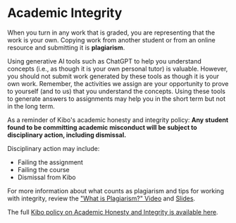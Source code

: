 # Academic Integrity

When you turn in any work that is graded, you are representing that the work is your own. Copying work from another student or from an online resource and submitting it is **plagiarism**. 

Using generative AI tools such as ChatGPT to help you understand concepts (i.e., as though it is your own personal tutor) is valuable.  However, you should not submit work generated by these tools as though it is your own work.  Remember, the activities we assign are your opportunity to prove to yourself (and to us) that you understand the concepts. Using these tools to generate answers to assignments may help you in the short term but not in the long term.  

As a reminder of Kibo's academic honesty and integrity policy: **Any student found to be committing academic misconduct will be subject to disciplinary action, including dismissal.**

Disciplinary action may include:

- Failing the assignment
- Failing the course
- Dismissal from Kibo

For more information about what counts as plagiarism and tips for working with integrity, review the ["What is Plagiarism?" Video](https://youtu.be/2qmWz7Qvh0E) and [Slides](https://docs.google.com/presentation/d/1CB_lQf3SZE37Fs3ZQC8o2tyiHGBSXxwVsMCg_md6CI0/).

The full [Kibo policy on Academic Honesty and Integrity is available here](https://docs.google.com/document/d/1hk90x4UxSVna-1WCIBwa9ELPSGIh9Lp43pEu9-LBluI/preview#heading=h.ji8lxk5bitwu).
